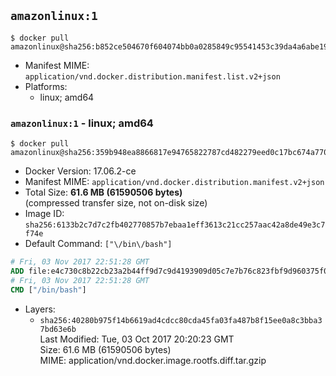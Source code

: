 ## `amazonlinux:1`

```console
$ docker pull amazonlinux@sha256:b852ce504670f604074bb0a0285849c95541453c39da4a6abe19c096695ccfca
```

-	Manifest MIME: `application/vnd.docker.distribution.manifest.list.v2+json`
-	Platforms:
	-	linux; amd64

### `amazonlinux:1` - linux; amd64

```console
$ docker pull amazonlinux@sha256:359b948ea8866817e94765822787cd482279eed0c17bc674a7707f4256d5d497
```

-	Docker Version: 17.06.2-ce
-	Manifest MIME: `application/vnd.docker.distribution.manifest.v2+json`
-	Total Size: **61.6 MB (61590506 bytes)**  
	(compressed transfer size, not on-disk size)
-	Image ID: `sha256:6133b2c7d7c2fb402770857b7ebaa1eff3613c21cc257aac42a8de49e3c7f74e`
-	Default Command: `["\/bin\/bash"]`

```dockerfile
# Fri, 03 Nov 2017 22:51:28 GMT
ADD file:e4c730c8b22cb23a2b44ff9d7c9d4193909d05c7e7b76c823fbf9d960375f044 in / 
# Fri, 03 Nov 2017 22:51:28 GMT
CMD ["/bin/bash"]
```

-	Layers:
	-	`sha256:40280b975f14b6619ad4cdcc80cda45fa03fa487b8f15ee0a8c3bba37bd63e6b`  
		Last Modified: Tue, 03 Oct 2017 20:20:23 GMT  
		Size: 61.6 MB (61590506 bytes)  
		MIME: application/vnd.docker.image.rootfs.diff.tar.gzip
